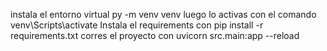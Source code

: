 instala el entorno virtual py -m venv venv
luego lo activas con el comando venv\Scripts\activate
Instala el requirements con pip install -r requirements.txt
corres el proyecto con uvicorn src.main:app --reload